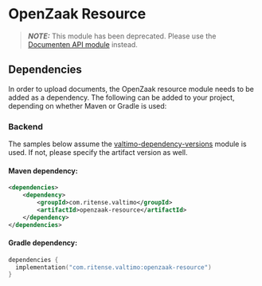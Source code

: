 # OpenZaak Resource
> **_NOTE:_** This module has been deprecated. Please use the [Documenten API module](documenten-api.md) instead.

## Dependencies

In order to upload documents, the OpenZaak resource module needs to be added as a dependency. The
following can be added to your project, depending on whether Maven or Gradle is used:

### Backend
The samples below assume the [valtimo-dependency-versions](../core/valtimo-dependency-versions.md) module is used.
If not, please specify the artifact version as well.

#### Maven dependency:
```xml
<dependencies>
    <dependency>
        <groupId>com.ritense.valtimo</groupId>
        <artifactId>openzaak-resource</artifactId>
    </dependency>
</dependencies>
```

#### Gradle dependency:
```kotlin
dependencies {
  implementation("com.ritense.valtimo:openzaak-resource")
}
```

